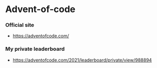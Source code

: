 # Advent-of-code

### Official site

* https://adventofcode.com/

### My private leaderboard

* https://adventofcode.com/2021/leaderboard/private/view/988894

